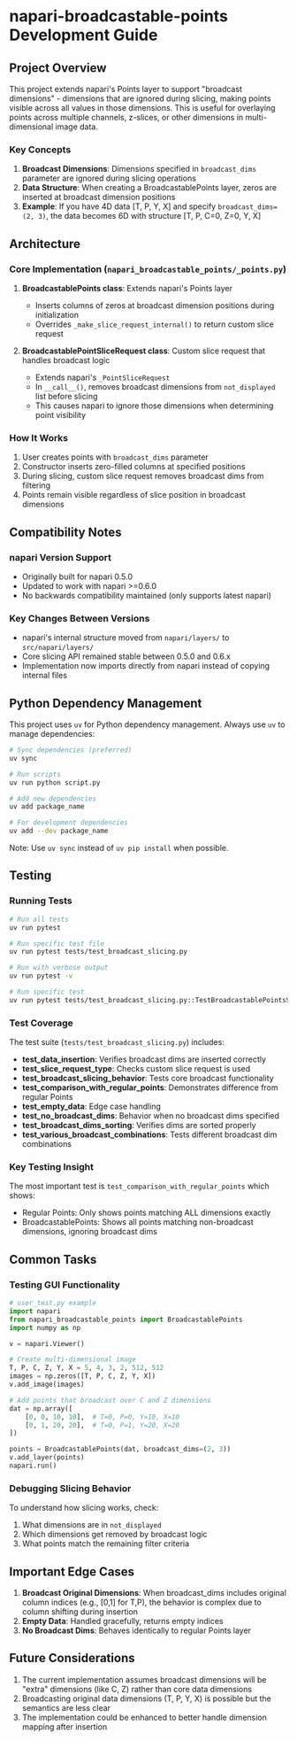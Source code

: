 # napari-broadcastable-points Development Guide

## Project Overview

This project extends napari's Points layer to support "broadcast dimensions" - dimensions that are ignored during slicing, making points visible across all values in those dimensions. This is useful for overlaying points across multiple channels, z-slices, or other dimensions in multi-dimensional image data.

### Key Concepts

1. **Broadcast Dimensions**: Dimensions specified in `broadcast_dims` parameter are ignored during slicing operations
2. **Data Structure**: When creating a BroadcastablePoints layer, zeros are inserted at broadcast dimension positions
3. **Example**: If you have 4D data [T, P, Y, X] and specify `broadcast_dims=(2, 3)`, the data becomes 6D with structure [T, P, C=0, Z=0, Y, X]

## Architecture

### Core Implementation (`napari_broadcastable_points/_points.py`)

1. **BroadcastablePoints class**: Extends napari's Points layer
   - Inserts columns of zeros at broadcast dimension positions during initialization
   - Overrides `_make_slice_request_internal()` to return custom slice request

2. **BroadcastablePointSliceRequest class**: Custom slice request that handles broadcast logic
   - Extends napari's `_PointSliceRequest`
   - In `__call__()`, removes broadcast dimensions from `not_displayed` list before slicing
   - This causes napari to ignore those dimensions when determining point visibility

### How It Works

1. User creates points with `broadcast_dims` parameter
2. Constructor inserts zero-filled columns at specified positions
3. During slicing, custom slice request removes broadcast dims from filtering
4. Points remain visible regardless of slice position in broadcast dimensions

## Compatibility Notes

### napari Version Support
- Originally built for napari 0.5.0
- Updated to work with napari >=0.6.0
- No backwards compatibility maintained (only supports latest napari)

### Key Changes Between Versions
- napari's internal structure moved from `napari/layers/` to `src/napari/layers/`
- Core slicing API remained stable between 0.5.0 and 0.6.x
- Implementation now imports directly from napari instead of copying internal files

## Python Dependency Management

This project uses `uv` for Python dependency management. Always use `uv` to manage dependencies:

```bash
# Sync dependencies (preferred)
uv sync

# Run scripts
uv run python script.py

# Add new dependencies
uv add package_name

# For development dependencies
uv add --dev package_name
```

Note: Use `uv sync` instead of `uv pip install` when possible.

## Testing

### Running Tests

```bash
# Run all tests
uv run pytest

# Run specific test file
uv run pytest tests/test_broadcast_slicing.py

# Run with verbose output
uv run pytest -v

# Run specific test
uv run pytest tests/test_broadcast_slicing.py::TestBroadcastablePointsSlicing::test_data_insertion
```

### Test Coverage

The test suite (`tests/test_broadcast_slicing.py`) includes:
- **test_data_insertion**: Verifies broadcast dims are inserted correctly
- **test_slice_request_type**: Checks custom slice request is used
- **test_broadcast_slicing_behavior**: Tests core broadcast functionality
- **test_comparison_with_regular_points**: Demonstrates difference from regular Points
- **test_empty_data**: Edge case handling
- **test_no_broadcast_dims**: Behavior when no broadcast dims specified
- **test_broadcast_dims_sorting**: Verifies dims are sorted properly
- **test_various_broadcast_combinations**: Tests different broadcast dim combinations

### Key Testing Insight

The most important test is `test_comparison_with_regular_points` which shows:
- Regular Points: Only shows points matching ALL dimensions exactly
- BroadcastablePoints: Shows all points matching non-broadcast dimensions, ignoring broadcast dims

## Common Tasks

### Testing GUI Functionality

```python
# user_test.py example
import napari
from napari_broadcastable_points import BroadcastablePoints
import numpy as np

v = napari.Viewer()

# Create multi-dimensional image
T, P, C, Z, Y, X = 5, 4, 3, 2, 512, 512
images = np.zeros([T, P, C, Z, Y, X])
v.add_image(images)

# Add points that broadcast over C and Z dimensions
dat = np.array([
    [0, 0, 10, 10],  # T=0, P=0, Y=10, X=10
    [0, 1, 20, 20],  # T=0, P=1, Y=20, X=20
])

points = BroadcastablePoints(dat, broadcast_dims=(2, 3))
v.add_layer(points)
napari.run()
```

### Debugging Slicing Behavior

To understand how slicing works, check:
1. What dimensions are in `not_displayed`
2. Which dimensions get removed by broadcast logic
3. What points match the remaining filter criteria

## Important Edge Cases

1. **Broadcast Original Dimensions**: When broadcast_dims includes original column indices (e.g., [0,1] for T,P), the behavior is complex due to column shifting during insertion
2. **Empty Data**: Handled gracefully, returns empty indices
3. **No Broadcast Dims**: Behaves identically to regular Points layer

## Future Considerations

1. The current implementation assumes broadcast dimensions will be "extra" dimensions (like C, Z) rather than core data dimensions
2. Broadcasting original data dimensions (T, P, Y, X) is possible but the semantics are less clear
3. The implementation could be enhanced to better handle dimension mapping after insertion
